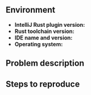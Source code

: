 <!--
Hello and thank you for the issue!
If you would like to report a bug, we have added some points below that you can fill out.
Consider using "Help | Create New Issue" action that fills out all necessary information automatically.
Feel free to remove all the irrelevant text to request a new feature.
-->

## Environment

* **IntelliJ Rust plugin version:**
* **Rust toolchain version:**
* **IDE name and version:**
* **Operating system:**

## Problem description


## Steps to reproduce

<!--
Please include as much of your codebase as needed to reproduce the error.
If the relevant files are large, please provide a link to a public repository or a [Gist](https://gist.github.com/).
-->
